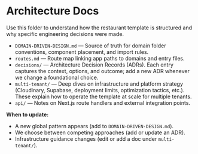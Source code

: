 # Architecture Docs

Use this folder to understand how the restaurant template is structured and why specific engineering decisions were made.

- `DOMAIN-DRIVEN-DESIGN.md` — Source of truth for domain folder conventions, component placement, and import rules.
- `routes.md` — Route map linking app paths to domains and entry files.
- `decisions/` — Architecture Decision Records (ADRs). Each entry captures the context, options, and outcome; add a new ADR whenever we change a foundational choice.
- `multi-tenant/` — Deep dives on infrastructure and platform strategy (Cloudinary, Supabase, deployment limits, optimization tactics, etc.). These explain how to operate the template at scale for multiple tenants.
- `api/` — Notes on Next.js route handlers and external integration points.

**When to update:**
- A new global pattern appears (add to `DOMAIN-DRIVEN-DESIGN.md`).
- We choose between competing approaches (add or update an ADR).
- Infrastructure guidance changes (edit or add a doc under `multi-tenant/`).

